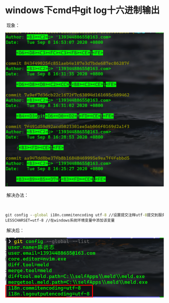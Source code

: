 # windows下cmd中git log十六进制输出

​	现象：

![image-20200908225001593](windows下常见问题解决.assets/image-20200908225001593.png)

​	解决办法：

​	

```cmd
git config --global i18n.commitencoding utf-8 //设置提交注释utf-8提交到服务器，防止提交在服务器上乱码
LESSCHARSET=utf-8 //在windows系统环境变量中添加该变量
```

​	解决后：

![image-20200908225137264](windows下常见问题解决.assets/image-20200908225137264.png)